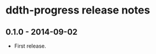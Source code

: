 ddth-progress release notes
==========================

0.1.0 - 2014-09-02
------------------
- First release.
